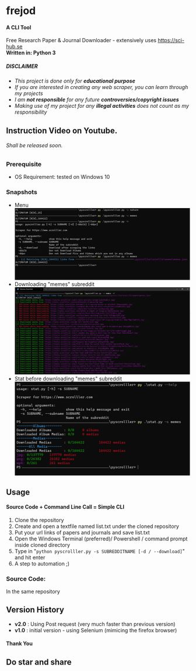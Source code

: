 # frejod
#### A CLI Tool<br>
Free Research Paper &amp; Journal Downloader - extensively uses https://sci-hub.se <br>
__Written in: Python 3__<br>
##### ___DISCLAIMER___
* *This project is done only for __educational purpose__*
* *If you are interested in creating any web scraper, you can learn through my projects*
* *I am __not responsible__ for any future __controversies/copyright issues__*
* *Making use of my project for any __illegal activities__ does not count as my responsibility*
## Instruction Video on Youtube.
###### Shall be released soon.

### Prerequisite
* OS Requirement: tested on Windows 10
### Snapshots
* Menu<br>
![screenshot_1](https://github.com/abhira0/pyscrolller/blob/v2-postrequest/snapshots/pyscroller%20v2.PNG?raw=true)
* Downloading "memes" subreddit
![screenshot_2](https://github.com/abhira0/pyscrolller/blob/v2-postrequest/snapshots/pyscroller_downloading%20v2.PNG?raw=true)
* Stat before downloading "memes" subreddit
![screenshot_3](https://github.com/abhira0/pyscrolller/blob/v2-postrequest/snapshots/stat%20v2.PNG?raw=true)
## Usage
#### Source Code + Command Line Call = Simple CLI
1. Clone the repository
1. Create and open a textfile named list.txt under the cloned repository
1. Put your url links of papers and journals and save list.txt
1. Open the Windows Terminal (preferred)/ Powershell / command prompt inside cloned directory
1. Type in "`python pyscrolller.py -s SUBREDDITNAME [-d / --download]`" and hit enter
1. A step to automation ;)

### Source Code:
In the same repository
## Version History
* __v2.0__      : Using Post request (very much faster than previous version)
* __v1.0__      : initial version - using Selenium (mimicing the firefox browser)
#### Thank You
## Do star and share
